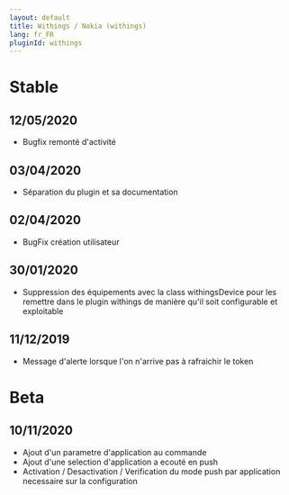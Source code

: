 ```yaml
---
layout: default
title: Withings / Nokia (withings)
lang: fr_FR
pluginId: withings
---
```


# Stable
## 12/05/2020
* Bugfix remonté d'activité

## 03/04/2020
* Séparation du plugin et sa documentation

## 02/04/2020
* BugFix création utilisateur

## 30/01/2020
* Suppression des équipements avec la class withingsDevice pour les remettre dans le plugin withings de manière qu'il soit configurable et exploitable

## 11/12/2019
* Message d'alerte lorsque l'on n'arrive pas à rafraichir le token

# Beta
## 10/11/2020
* Ajout d'un parametre d'application au commande
* Ajout d'une selection d'application a ecouté en push
* Activation / Desactivation / Verification du mode push par application necessaire sur la configuration
